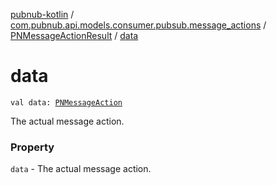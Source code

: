 [pubnub-kotlin](../../index.md) / [com.pubnub.api.models.consumer.pubsub.message_actions](../index.md) / [PNMessageActionResult](index.md) / [data](./data.md)

# data

`val data: `[`PNMessageAction`](../../com.pubnub.api.models.consumer.message_actions/-p-n-message-action/index.md)

The actual message action.

### Property

`data` - The actual message action.